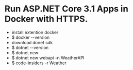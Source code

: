 # Run ASP.NET Core 3.1 Apps in Docker with HTTPS.
- install extention docker
- $ docker --version
- download donet sdk
- $ dotnet --version
- $ dotnet new
- $ dotnet new webapi -n WeatherAPI
- $ code-insiders -r Weather